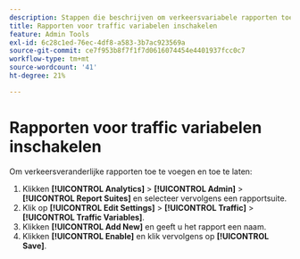 ```yaml
---
description: Stappen die beschrijven om verkeersvariabele rapporten toe te voegen en toe te laten.
title: Rapporten voor traffic variabelen inschakelen
feature: Admin Tools
exl-id: 6c28c1ed-76ec-4df8-a583-3b7ac923569a
source-git-commit: ce7f953b8f7f1f7d0616074454e4401937fcc0c7
workflow-type: tm+mt
source-wordcount: '41'
ht-degree: 21%

---
```


# Rapporten voor traffic variabelen inschakelen

Om verkeersveranderlijke rapporten toe te voegen en toe te laten:

1. Klikken **[!UICONTROL Analytics]** > **[!UICONTROL Admin]** > **[!UICONTROL Report Suites]** en selecteer vervolgens een rapportsuite.
1. Klik op **[!UICONTROL Edit Settings]** > **[!UICONTROL Traffic]** > **[!UICONTROL Traffic Variables]**.
1. Klikken **[!UICONTROL Add New]** en geeft u het rapport een naam.
1. Klikken **[!UICONTROL Enable]** en klik vervolgens op **[!UICONTROL Save]**.
